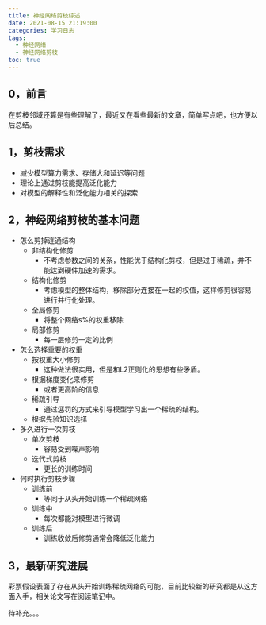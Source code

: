 ```yaml
---
title: 神经网络剪枝综述
date: 2021-08-15 21:19:00
categories: 学习日志
tags:
  - 神经网络
  - 神经网络剪枝
toc: true
---
```


## 0，前言

在剪枝邻域还算是有些理解了，最近又在看些最新的文章，简单写点吧，也方便以后总结。

<!--more-->

## 1，剪枝需求

- 减少模型算力需求、存储大和延迟等问题
- 理论上通过剪枝能提高泛化能力
- 对模型的解释性和泛化能力相关的探索

## 2，神经网络剪枝的基本问题

- 怎么剪掉连通结构
  - 非结构化修剪
    - 不考虑参数之间的关系，性能优于结构化剪枝，但是过于稀疏，并不能达到硬件加速的需求。
  - 结构化修剪
    - 考虑模型的整体结构，移除部分连接在一起的权值，这样修剪很容易进行并行化处理。
  - 全局修剪
    - 将整个网络s%的权重移除
  - 局部修剪
    - 每一层修剪一定的比例
- 怎么选择重要的权重
  - 按权重大小修剪
    - 这种做法很实用，但是和L2正则化的思想有些矛盾。
  - 根据梯度变化来修剪
    - 或者更高阶的信息
  - 稀疏引导
    - 通过惩罚的方式来引导模型学习出一个稀疏的结构。
  - 根据先验知识选择
- 多久进行一次剪枝
  - 单次剪枝
    - 容易受到噪声影响
  - 迭代式剪枝
    - 更长的训练时间
- 何时执行剪枝步骤
  - 训练前
    - 等同于从头开始训练一个稀疏网络
  - 训练中
    - 每次都能对模型进行微调
  - 训练后
    - 训练收敛后修剪通常会降低泛化能力

## 3，最新研究进展

彩票假设表面了存在从头开始训练稀疏网络的可能，目前比较新的研究都是从这方面入手，相关论文写在阅读笔记中。

待补充。。。
